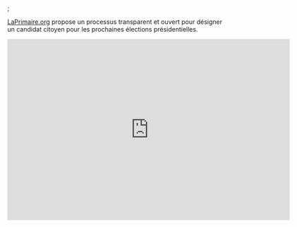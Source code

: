 <!--
---
title: La Primaire
description: propose un processus transparent et ouvert pour désigner un candidat citoyen pour les prochaines élections présidentielles
image_url: https://yt3.ggpht.com/-28MTa_k6FW0/AAAAAAAAAAI/AAAAAAAAAAA/KFx5Y9UtScE/s88-c-k-no-rj-c0xffffff/photo.jpg
---
-->;

[LaPrimaire.org](http://www.laprimaire.org) propose un processus transparent et ouvert pour désigner un candidat citoyen pour les prochaines élections présidentielles.

<iframe width="640" height="412" src="https://www.youtube.com/embed/pVRkKp8r5Zs?list=PL8bxkCnxvENRIRlgums5ssXjkuyLZN3LA" frameborder="0" allowfullscreen></iframe>
